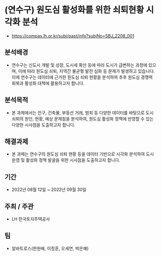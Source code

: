 # (연수구) 원도심 활성화를 위한 쇠퇴현황 시각화 분석

* https://compas.lh.or.kr/subj/past/info?subjNo=SBJ_2208_001

## 분석배경
* 연수구는 신도시 개발 및 성장, 도시세 확산 등에 따라 도시가 급변하는 과정에 있으며, 이에 따라 원도심 쇠퇴, 지역간 불균형 발전 심화 등 문제가 발생하고 있습니다. 이에 연수구는 데이터에 근거한 원도심 쇠퇴 현황을 분석하여 추후 원도심 경쟁력 회복과 활성화 대책에 활용하고자 합니다.

## 분석목적
* 본 과제에서는 인구, 건축물, 부동산 거래, 범죄 등 다양한 데이터를 바탕으로 도시쇠퇴의 원인, 현황, 예상 문제점을 분석하여, 원도심 활성화 정책에 반영할 수 있는 다양한 시사점을 도출하고자 합니다.

## 해결과제
* 본 과제는 연수구의 원도심 쇠퇴 현황 등을 데이터 기반으로 시각화 분석하여 도시 운영 및 활성화 정책 발굴을 위한 시사점을 도출하고자 합니다.

## 기간
* 2022년 08월 12일 ~ 2022년 09월 30일

## 주최 / 주관
* LH 한국토지주택공사

## 팀
* 알바트로스(한원배, 이정훈, 오세연, 박은혜)
